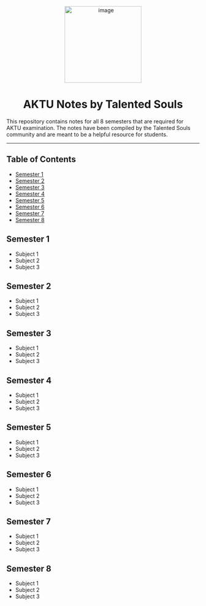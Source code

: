 <p align="center"> 
<img src="https://github.com/Talented-Souls/Notes-Bank-TS/assets/48208274/ce56b8dd-a098-4df2-aca7-2241a3e1f01c" alt="image" width="200" height="auto" ></p>

<h1 align="center">AKTU Notes by Talented Souls</h1>

This repository contains notes for all 8 semesters that are required for AKTU examination. The notes have been compiled by the Talented Souls community and are meant to be a helpful resource for students.

--- 
## Table of Contents

- [Semester 1](#semester-1)
- [Semester 2](#semester-2)
- [Semester 3](#semester-3)
- [Semester 4](#semester-4)
- [Semester 5](#semester-5)
- [Semester 6](#semester-6)
- [Semester 7](#semester-7)
- [Semester 8](#semester-8)

## Semester 1

- Subject 1
- Subject 2
- Subject 3

## Semester 2

- Subject 1
- Subject 2
- Subject 3

## Semester 3

- Subject 1
- Subject 2
- Subject 3

## Semester 4

- Subject 1
- Subject 2
- Subject 3

## Semester 5

- Subject 1
- Subject 2
- Subject 3

## Semester 6

- Subject 1
- Subject 2
- Subject 3

## Semester 7

- Subject 1
- Subject 2
- Subject 3

## Semester 8

- Subject 1
- Subject 2
- Subject 3
